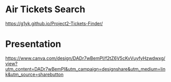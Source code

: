 # Air Tickets Search

https://g1yk.github.io/Project2-Tickets-Finder/

# Presentation

https://www.canva.com/design/DADr7wBemPI/f2tZ6V5cKvVuyfyHzwdwxg/view?utm_content=DADr7wBemPI&utm_campaign=designshare&utm_medium=link&utm_source=sharebutton
